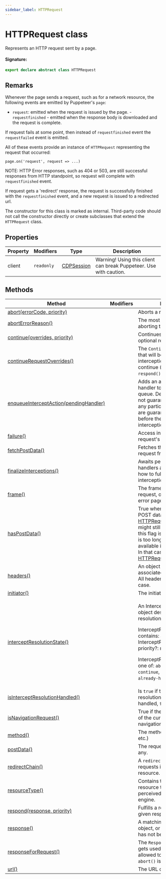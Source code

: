 ```yaml
---
sidebar_label: HTTPRequest
---
```


# HTTPRequest class

Represents an HTTP request sent by a page.

#### Signature:

```typescript
export declare abstract class HTTPRequest
```

## Remarks

Whenever the page sends a request, such as for a network resource, the following events are emitted by Puppeteer's `page`:

- `request`: emitted when the request is issued by the page. - `requestfinished` - emitted when the response body is downloaded and the request is complete.

If request fails at some point, then instead of `requestfinished` event the `requestfailed` event is emitted.

All of these events provide an instance of `HTTPRequest` representing the request that occurred:

```
page.on('request', request => ...)
```

NOTE: HTTP Error responses, such as 404 or 503, are still successful responses from HTTP standpoint, so request will complete with `requestfinished` event.

If request gets a 'redirect' response, the request is successfully finished with the `requestfinished` event, and a new request is issued to a redirected url.

The constructor for this class is marked as internal. Third-party code should not call the constructor directly or create subclasses that extend the `HTTPRequest` class.

## Properties

| Property | Modifiers             | Type                                    | Description                                                       |
| -------- | --------------------- | --------------------------------------- | ----------------------------------------------------------------- |
| client   | <code>readonly</code> | [CDPSession](./puppeteer.cdpsession.md) | Warning! Using this client can break Puppeteer. Use with caution. |

## Methods

| Method                                                                                      | Modifiers | Description                                                                                                                                                                                                                                                                                                                                                                          |
| ------------------------------------------------------------------------------------------- | --------- | ------------------------------------------------------------------------------------------------------------------------------------------------------------------------------------------------------------------------------------------------------------------------------------------------------------------------------------------------------------------------------------ |
| [abort(errorCode, priority)](./puppeteer.httprequest.abort.md)                              |           | Aborts a request.                                                                                                                                                                                                                                                                                                                                                                    |
| [abortErrorReason()](./puppeteer.httprequest.aborterrorreason.md)                           |           | The most recent reason for aborting the request                                                                                                                                                                                                                                                                                                                                      |
| [continue(overrides, priority)](./puppeteer.httprequest.continue.md)                        |           | Continues request with optional request overrides.                                                                                                                                                                                                                                                                                                                                   |
| [continueRequestOverrides()](./puppeteer.httprequest.continuerequestoverrides.md)           |           | The <code>ContinueRequestOverrides</code> that will be used if the interception is allowed to continue (ie, <code>abort()</code> and <code>respond()</code> aren't called).                                                                                                                                                                                                          |
| [enqueueInterceptAction(pendingHandler)](./puppeteer.httprequest.enqueueinterceptaction.md) |           | Adds an async request handler to the processing queue. Deferred handlers are not guaranteed to execute in any particular order, but they are guaranteed to resolve before the request interception is finalized.                                                                                                                                                                     |
| [failure()](./puppeteer.httprequest.failure.md)                                             |           | Access information about the request's failure.                                                                                                                                                                                                                                                                                                                                      |
| [fetchPostData()](./puppeteer.httprequest.fetchpostdata.md)                                 |           | Fetches the POST data for the request from the browser.                                                                                                                                                                                                                                                                                                                              |
| [finalizeInterceptions()](./puppeteer.httprequest.finalizeinterceptions.md)                 |           | Awaits pending interception handlers and then decides how to fulfill the request interception.                                                                                                                                                                                                                                                                                       |
| [frame()](./puppeteer.httprequest.frame.md)                                                 |           | The frame that initiated the request, or null if navigating to error pages.                                                                                                                                                                                                                                                                                                          |
| [hasPostData()](./puppeteer.httprequest.haspostdata.md)                                     |           | True when the request has POST data. Note that [HTTPRequest.postData()](./puppeteer.httprequest.postdata.md) might still be undefined when this flag is true when the data is too long or not readily available in the decoded form. In that case, use [HTTPRequest.fetchPostData()](./puppeteer.httprequest.fetchpostdata.md).                                                      |
| [headers()](./puppeteer.httprequest.headers.md)                                             |           | An object with HTTP headers associated with the request. All header names are lower-case.                                                                                                                                                                                                                                                                                            |
| [initiator()](./puppeteer.httprequest.initiator.md)                                         |           | The initiator of the request.                                                                                                                                                                                                                                                                                                                                                        |
| [interceptResolutionState()](./puppeteer.httprequest.interceptresolutionstate.md)           |           | <p>An InterceptResolutionState object describing the current resolution action and priority.</p><p>InterceptResolutionState contains: action: InterceptResolutionAction priority?: number</p><p>InterceptResolutionAction is one of: <code>abort</code>, <code>respond</code>, <code>continue</code>, <code>disabled</code>, <code>none</code>, or <code>already-handled</code>.</p> |
| [isInterceptResolutionHandled()](./puppeteer.httprequest.isinterceptresolutionhandled.md)   |           | Is <code>true</code> if the intercept resolution has already been handled, <code>false</code> otherwise.                                                                                                                                                                                                                                                                             |
| [isNavigationRequest()](./puppeteer.httprequest.isnavigationrequest.md)                     |           | True if the request is the driver of the current frame's navigation.                                                                                                                                                                                                                                                                                                                 |
| [method()](./puppeteer.httprequest.method.md)                                               |           | The method used (<code>GET</code>, <code>POST</code>, etc.)                                                                                                                                                                                                                                                                                                                          |
| [postData()](./puppeteer.httprequest.postdata.md)                                           |           | The request's post body, if any.                                                                                                                                                                                                                                                                                                                                                     |
| [redirectChain()](./puppeteer.httprequest.redirectchain.md)                                 |           | A <code>redirectChain</code> is a chain of requests initiated to fetch a resource.                                                                                                                                                                                                                                                                                                   |
| [resourceType()](./puppeteer.httprequest.resourcetype.md)                                   |           | Contains the request's resource type as it was perceived by the rendering engine.                                                                                                                                                                                                                                                                                                    |
| [respond(response, priority)](./puppeteer.httprequest.respond.md)                           |           | Fulfills a request with the given response.                                                                                                                                                                                                                                                                                                                                          |
| [response()](./puppeteer.httprequest.response.md)                                           |           | A matching <code>HTTPResponse</code> object, or null if the response has not been received yet.                                                                                                                                                                                                                                                                                      |
| [responseForRequest()](./puppeteer.httprequest.responseforrequest.md)                       |           | The <code>ResponseForRequest</code> that gets used if the interception is allowed to respond (ie, <code>abort()</code> is not called).                                                                                                                                                                                                                                               |
| [url()](./puppeteer.httprequest.url.md)                                                     |           | The URL of the request                                                                                                                                                                                                                                                                                                                                                               |
